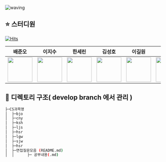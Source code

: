 ![waving](https://capsule-render.vercel.app/api?type=waving&height=200&text=Tech-Interview&fontAlign=70&fontAlignY=35&color=gradient)


## ⭐️ 스터디원
[![Hits](https://hits.seeyoufarm.com/api/count/incr/badge.svg?url=https%3A%2F%2Fgithub.com%2FJunobee25%2FKT-CS-For-Tech-Interview&count_bg=%236EFF00&title_bg=%23555555&icon=&icon_color=%23E7E7E7&title=hits&edge_flat=false)](https://hits.seeyoufarm.com)


| 배준오 | 이지수 | 한세린 | 김성호 | 이길원| 최나영 | 양혜정 | 송준원 |                                                                                                 
| :--------------------------------------------: | :--------------------------------------------: |  :--------------------------------------------: | :------------------------------------------: | :--------------------------------------------: | :--------------------------------------------: | :--------------------------------------------: |  :--------------------------------------------: |
| <img width="80px" src="https://avatars.githubusercontent.com/u/109403631?v=4" /> | <img width="80px" src="https://user-images.githubusercontent.com/50205887/207570536-f5a82e48-99a1-4399-91d3-75fc5f8f3349.png" /> | <img width="80px" src="https://avatars.githubusercontent.com/u/62207913?v=4"/> |<img width="80px" src="https://avatars.githubusercontent.com/u/66792515?v=4">| <img width="80px" src="https://avatars.githubusercontent.com/u/89768010?v=4"> |<img width="80px" src="https://avatars.githubusercontent.com/u/121682792?v=4"> |<img width="80px" src="https://avatars.githubusercontent.com/u/57888145?v=4"> |<img width="80px" src="https://avatars.githubusercontent.com/u/57888145?v=4"> | [@Junobee25](https://github.com/Junobee25) | [@jisoo29](https://github.com/jisoo29) | [@jhsy0429](https://github.com/jhsy0429) | [@kimseongho3077](https://github.com/kimseongho3077)|[@GilWonLee](https://github.com/ROADwon) | [@rxmxntic](https://github.com/rxmxntic) | [@yanghj0](https://github.com/yanghj0) |  [@yanghj0](https://github.com/yanghj0) |



## 📑 디렉토리 구조( develop branch 에서 관리 )
```sh
├─CS과목명
│  ├─bjo
│  ├─cny
│  ├─ksh
│  ├─ljs
│  ├─hsr
│  ├─lgw
│  ├─sjw
│  ├─hsr
│  ├─면접질문모음 (README.md) 
│  │      ├─ 공부내용(.md)
```
